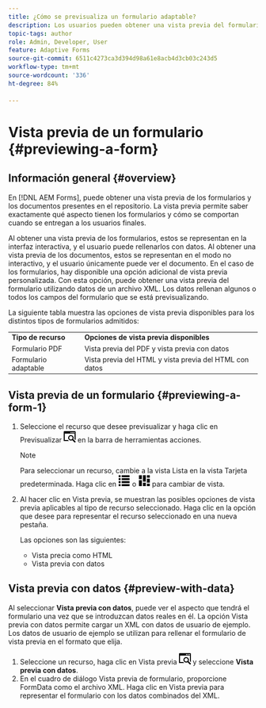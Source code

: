 ```yaml
---
title: ¿Cómo se previsualiza un formulario adaptable?
description: Los usuarios pueden obtener una vista previa del formulario antes de publicarlo o activarlo para asegurarse de que cumple las expectativas. Las opciones de vista previa pueden variar según los tipos de formulario admitidos.
topic-tags: author
role: Admin, Developer, User
feature: Adaptive Forms
source-git-commit: 6511c4273ca3d394d98a61e8acb4d3cb03c243d5
workflow-type: tm+mt
source-wordcount: '336'
ht-degree: 84%

---
```



# Vista previa de un formulario {#previewing-a-form}

## Información general {#overview}

En [!DNL AEM Forms], puede obtener una vista previa de los formularios y los documentos presentes en el repositorio. La vista previa permite saber exactamente qué aspecto tienen los formularios y cómo se comportan cuando se entregan a los usuarios finales.

Al obtener una vista previa de los formularios, estos se representan en la interfaz interactiva, y el usuario puede rellenarlos con datos. Al obtener una vista previa de los documentos, estos se representan en el modo no interactivo, y el usuario únicamente puede ver el documento. En el caso de los formularios, hay disponible una opción adicional de vista previa personalizada. Con esta opción, puede obtener una vista previa del formulario utilizando datos de un archivo XML. Los datos rellenan algunos o todos los campos del formulario que se está previsualizando.

La siguiente tabla muestra las opciones de vista previa disponibles para los distintos tipos de formularios admitidos:

<table>
 <tbody>
  <tr>
   <td><strong>Tipo de recurso</strong><br /> </td>
   <td><strong>Opciones de vista previa disponibles</strong><br /> </td>
  </tr>
  <!--<tr>
   <td>Document</td>
   <td>PDF preview</td>
  </tr>-->
  <tr>
   <td>Formulario PDF</td>
   <td>Vista previa del PDF y vista previa con datos<br /> </td>
  </tr>
  <tr>
   <td>Formulario adaptable</td>
   <td>Vista previa del HTML y vista previa del HTML con datos</td>
  </tr>
  <!--<tr>
   <td>Form Template</td>
   <td>PDF preview, PDF preview with Data, HTML preview, HTML preview with Data<br /> </td>
  </tr>-->
 </tbody>
</table>

## Vista previa de un formulario {#previewing-a-form-1}

1. Seleccione el recurso que desee previsualizar y haga clic en Previsualizar ![aem6forms_preview](assets/aem6forms_preview.png) en la barra de herramientas acciones.

   >[!NOTE]
   >
   >Para seleccionar un recurso, cambie a la vista Lista en la vista Tarjeta predeterminada. Haga clic en ![aem6forms_viewlist](assets/aem6forms_viewlist.png) o ![aem6forms_viewcard](assets/aem6forms_viewcard.png) para cambiar de vista.

1. Al hacer clic en Vista previa, se muestran las posibles opciones de vista previa aplicables al tipo de recurso seleccionado. Haga clic en la opción que desee para representar el recurso seleccionado en una nueva pestaña.

   Las opciones son las siguientes:

   * Vista precia como HTML
   * Vista previa con datos
     <!--* Preview as PDF (available for form templates)-->

## Vista previa con datos {#preview-with-data}

Al seleccionar **Vista previa con datos**, puede ver el aspecto que tendrá el formulario una vez que se introduzcan datos reales en él. La opción Vista previa con datos permite cargar un XML con datos de usuario de ejemplo. Los datos de usuario de ejemplo se utilizan para rellenar el formulario de vista previa en el formato que elija.

1. Seleccione un recurso, haga clic en Vista previa ![aem6forms_preview](assets/aem6forms_preview.png) y seleccione **Vista previa con datos**.
1. En el cuadro de diálogo Vista previa de formulario, proporcione FormData como el archivo XML. Haga clic en Vista previa para representar el formulario con los datos combinados del XML.

